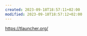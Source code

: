 ```yaml
---
created: 2023-09-18T18:57:11+02:00
modified: 2023-09-18T18:57:12+02:00
---
```


https://tlauncher.org/
